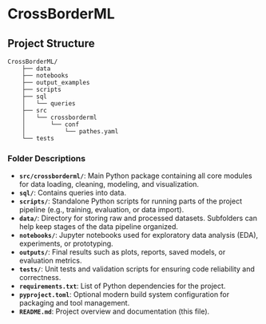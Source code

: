 # CrossBorderML

## Project Structure

```
CrossBorderML/
    ├── data
    ├── notebooks
    ├── output_examples
    ├── scripts
    ├── sql
    │   └── queries
    ├── src
    │   └── crossborderml
    │       └── conf
    │           └── pathes.yaml
    └── tests
```

###  Folder Descriptions

* **`src/crossborderml/`**: Main Python package containing all core modules for data loading, cleaning, modeling, and visualization.
* **`sql/`**: Contains queries into data.
* **`scripts/`**: Standalone Python scripts for running parts of the project pipeline (e.g., training, evaluation, or data import).
* **`data/`**: Directory for storing raw and processed datasets. Subfolders can help keep stages of the data pipeline organized.
* **`notebooks/`**: Jupyter notebooks used for exploratory data analysis (EDA), experiments, or prototyping.
* **`outputs/`**: Final results such as plots, reports, saved models, or evaluation metrics.
* **`tests/`**: Unit tests and validation scripts for ensuring code reliability and correctness.
* **`requirements.txt`**: List of Python dependencies for the project.
* **`pyproject.toml`**: Optional modern build system configuration for packaging and tool management.
* **`README.md`**: Project overview and documentation (this file).
